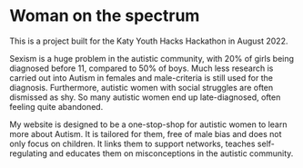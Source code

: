 # Woman on the spectrum

This is a project built for the Katy Youth Hacks Hackathon in August 2022.

Sexism is a huge problem in the autistic community, with 20% of girls being diagnosed before 11, compared to 50% of boys. Much less research is carried out into Autism in females and male-criteria is still used for the diagnosis. Furthermore, autistic women with social struggles are often dismissed as shy. So many autistic women end up late-diagnosed, often feeling quite abandoned.

My website is designed to be a one-stop-shop for autistic women to learn more about Autism.
It is tailored for them, free of male bias and does not only focus on children.
It links them to support networks, teaches self-regulating and educates them on misconceptions in the autistic community. 



